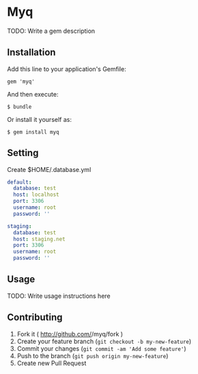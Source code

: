 # Myq

TODO: Write a gem description

## Installation

Add this line to your application's Gemfile:

    gem 'myq'

And then execute:

    $ bundle

Or install it yourself as:

    $ gem install myq

## Setting

Create $HOME/.database.yml
```yml
default:
  database: test
  host: localhost
  port: 3306
  username: root
  password: ''

staging:
  database: test
  host: staging.net
  port: 3306
  username: root
  password: ''
```

## Usage

TODO: Write usage instructions here

## Contributing

1. Fork it ( http://github.com/<my-github-username>/myq/fork )
2. Create your feature branch (`git checkout -b my-new-feature`)
3. Commit your changes (`git commit -am 'Add some feature'`)
4. Push to the branch (`git push origin my-new-feature`)
5. Create new Pull Request
